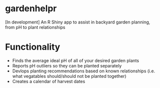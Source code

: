 # gardenhelpr
[In development] An R Shiny app to assist in backyard garden planning, from pH to plant relationships

# Functionality 

- Finds the average ideal pH of all of your desired garden plants
- Reports pH outliers so they can be planted separately
- Devlops planting recommendations based on known relationships (i.e. what vegatables should/should not be planted together)
- Creates a calendar of harvest dates
 
